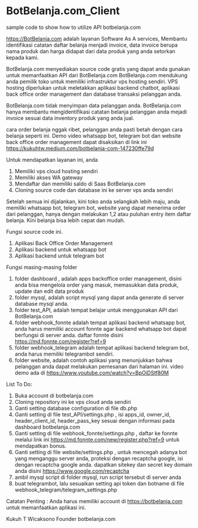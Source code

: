 # BotBelanja.com_Client
sample code to show how to utilize API botbelanja.com


https://BotBelanja.com adalah layanan Software As A services, Membantu identifikasi catatan daftar belanja menjadi invoice,
data invoice berupa nama produk dan harga didapat dari data produk yang anda setorkan kepada kami.

BotBelanja.com menyediakan source code gratis yang dapat anda gunakan untuk memanfaatkan API dari BotBelanja.com
BotBelanja.com mendukung anda pemilik toko untuk memiliki infrastruktur vps hosting sendiri. VPS hosting diperlukan
untuk meletakkan aplikasi backend chatbot, aplikasi back office order management dan database transaksi pelanggan anda.

BotBelanja.com tidak menyimpan data pelanggan anda. BotBelanja.com hanya membantu mengidentifikasi catatan belanja pelanggan anda
mejadi invoice sesuai data inventory produk yang anda jual.

cara order belanja nggak ribet, pelanggan anda pasti betah dengan cara belanja seperti ini. Demo video whatsapp bot, telegram bot dan website back office order management dapat disaksikan di link ini
https://kukuhtw.medium.com/botbelanja-com-147230ffe79d

Untuk mendapatkan layanan ini, anda 

1. Memiliki vps cloud hosting sendiri
2. Memiliki akses WA gateway
3. Mendaftar dan memiliki saldo di Saas BotBelanja.com
4. Cloning source code dan database ini ke server vps anda sendiri

Setelah semua ini dijalankan, kini toko anda selangkah lebih maju, anda memiliki whatsapp bot, telegram bot, website
yang dapat menerima order dari pelanggan, hanya dengan melakukan 1,2 atau puluhan entry item daftar belanja.
Kini belanja bisa lebih cepat dan mudah.

Fungsi source code ini.
1. Aplikasi Back Office Order Management
2. Aplikasi backend untuk whatsapp bot
3. Aplikasi backend untuk telegram bot

Fungsi masing-masing folder
1. folder dashboard , adalah apps backoffice order management, disini anda bisa mengelola order yang masuk, memasukkan data produk, update dan edit data produk
2. folder mysql, adalah script mysql yang dapat anda generate di server database mysql anda.
3. folder test_API, adalah tempat belajar untuk menggunakan API dari BotBelanja.com
4. folder webhook_fonnte adalah tempat aplikasi backend whatsapp bot, anda harus memiliki account fonnte agar backend whatsapp bot dapat berfungsi di server anda. daftar fonnte disini https://md.fonnte.com/register?ref=9 
5. folder webhook_telegram adalah tempat aplikasi backend telegram bot, anda harus memiliki telegrambot sendiri.
6. folder website, adalah contoh aplikasi yang menunjukkan bahwa pelanggan anda dapat melakukan pemesanan dari halaman ini. video demo ada di https://www.youtube.com/watch?v=BpOiDStf80M


List To Do:
1. Buka account di botbelanja.com
2. Cloning repository ini ke vps cloud anda sendiri
3. Ganti setting database configuration di file db.php
4. Ganti setting di file test_API/settings.php , isi apps_id, owner_id, header_client_id, header_pass_key sesuai dengan informasi pada dashboard botbelanja.com
5. Ganti setting di file webhook_fonnte/settings.php , daftar ke fonnte melalui link ini https://md.fonnte.com/new/register.php?ref=9 untuk mendapatkan bonus.
6. Ganti setting di file website/settings.php , untuk mencegah adanya bot yang menganggu server anda, proteksi dengan recaptcha google, isi dengan recaptcha google anda. dapatkan sitekey dan secret key domain anda disini https://www.google.com/recaptcha
7. ambil mysql script di folder mysql, run script tersebut di server anda
8. buat telegrambot, lalu sesuaikan setting api token dan botname di file webhook_telegram/telegram_settings.php


Catatan Penting :
Anda harus memiliki account di https://botbelanja.com untuk memanfaatkan aplikasi ini.

Kukuh T Wicaksono
Founder botbelanja.com
